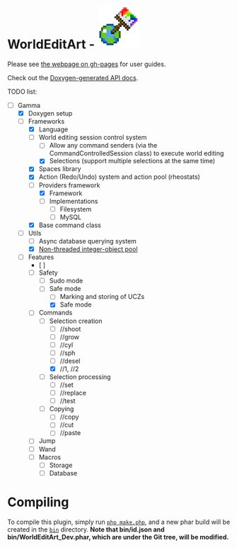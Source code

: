 WorldEditArt - ![WorldEditArt](plugin_icon.png)
===

Please see [the webpage on gh-pages](//pemapmodder.github.io/WorldEditArt/guide/) for user guides.

Check out the [Doxygen-generated API docs](//pemapmodder.github.io/WorldEditArt/doxygen).

TODO list:
- [ ] Gamma
    - [X] Doxygen setup
    - [ ] Frameworks
        - [X] Language
        - [ ] World editing session control system
            - [ ] Allow any command senders (via the CommandControlledSession class) to execute world editing
            - [X] Selections (support multiple selections at the same time)
        - [X] Spaces library
        - [X] Action (Redo/Undo) system and action pool (rheostats)
        - [ ] Providers framework
            - [X] Framework
            - [ ] Implementations
                - [ ] Filesystem
                - [ ] MySQL
        - [X] Base command class
    - [ ] Utils
        - [ ] Async database querying system
        - [X] [Non-threaded integer-object pool](src/pemapmodder/worldeditart/utils/Fridge.php)
    - [ ] Features
        - [ ] 
        - [ ] Safety
            - [ ] Sudo mode
            - [ ] Safe mode
                - [ ] Marking and storing of UCZs
                - [X] Safe mode
        - [ ] Commands
            - [ ] Selection creation
                - [ ] //shoot
                - [ ] //grow
                - [ ] //cyl
                - [ ] //sph
                - [ ] //desel
                - [X] //1, //2
            - [ ] Selection processing
                - [ ] //set
                - [ ] //replace
                - [ ] //test
            - [ ] Copying
                - [ ] //copy
                - [ ] //cut
                - [ ] //paste
        - [ ] Jump
        - [ ] Wand
        - [ ] Macros
            - [ ] Storage
            - [ ] Database

Compiling
===
To compile this plugin, simply run [`php make.php`](make.php), and a new phar build will be created in the [`bin`](bin/) directory. **Note that bin/id.json and bin/WorldEditArt_Dev.phar, which are under the Git tree, will be modified.**
